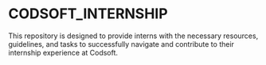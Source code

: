 # CODSOFT_INTERNSHIP
This repository is designed to provide interns with the necessary resources, guidelines, and tasks to successfully navigate and contribute to their internship experience at Codsoft.
